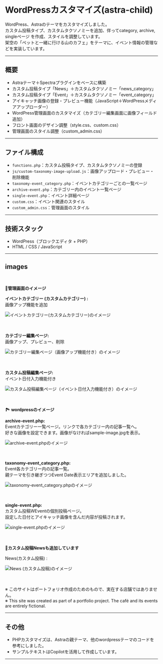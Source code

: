 # WordPressカスタマイズ(astra-child)

WordPress、Astraのテーマをカスタマイズしました。  
カスタム投稿タイプ、カスタムタクソノミーを追加、伴ってcategory, archive, singleページ を作成、スタイルを調整しています。  
架空の「ペットと一緒に行ける山のカフェ」をテーマに、イベント情報の管理などを実装しています。

---

## 概要

- Astraテーマ＋Spectraプラグインをベースに構築
- カスタム投稿タイプ「News」＋カスタムタクソノミー「news_category」
- カスタム投稿タイプ「Event」＋カスタムタクソノミー「event_category」
- アイキャッチ画像の登録・プレビュー機能（JavaScript＋WordPressメディアアップローダー）
- WordPress管理画面のカスタマイズ（カテゴリー編集画面に画像フィールド追加）
- フロント画面のデザイン調整（style.css、custom.css）
- 管理画面のスタイル調整（custom_admin.css）


---

## ファイル構成

- `functions.php`：カスタム投稿タイプ、カスタムタクソノミーの登録
- `js/custom-taxonomy-image-upload.js`：画像アップロード・プレビュー・削除機能
- `taxonomy-event_category.php`：イベントカテゴリーごとの一覧ページ
- `archive-event.php`：カテゴリー内のイベント一覧ページ
- `single-event.php`：イベント詳細ページ
- `custom.css`：イベント関連のスタイル
- `custom_admin.css`：管理画面のスタイル


---

## 技術スタック

- WordPress（ブロックエディタ + PHP）
- HTML / CSS / JavaScript 

---

## images
<br>

🧩**管理画面のイメージ**
<br>
<!-- <div>
    <p>イベント一覧 (カスタム投稿) :</p>
    <img src="https://github.com/nyaataco/MountainTailsCafe/blob/main/images/admin_custom-category-event.jpg" alt="イベント一覧 (カスタム投稿)のイメージ" />
</div>
<br><br> -->
<div>
    <p>
        <b>イベントカテゴリー (カスタムカテゴリー) :</b><br>画像アップ機能を追加
    </p>
    <img src="https://github.com/nyaataco/MountainTailsCafe/blob/main/images/admin_custom-category-event2.jpg" alt="イベントカテゴリー(カスタムカテゴリー)のイメージ" />
</div>
<br><br>
<div>
    <p>
        <b>カテゴリー編集ページ:</b><br>画像アップ、プレビュー、削除
    </p>
    <img src="https://github.com/nyaataco/MountainTailsCafe/blob/main/images/admin_custom-category-event3.jpg" alt="カテゴリー編集ページ（画像アップ機能付き）のイメージ" />
</div>
<br><br>
<div>
    <p>
        <b>カスタム投稿編集ページ:</b><br>イベント日付入力機能付き
    </p>
    <img src="https://github.com/nyaataco/MountainTailsCafe/blob/main/images/admin_custom-category-event4.jpg" alt="カスタム投稿編集ページ（イベント日付入力機能付き）のイメージ" />
</div>
<br><br>

🏞️ **wordpressのイメージ**
<br>
<div>
     <p>
        <b>archive-event.php:</b><br>Eventカテゴリー一覧ページ。リンクで各カテゴリー内の記事一覧へ。<br>好きな画像を設定できます。画像がなければsample-image.jpgを表示。
    </p>
    <img src="https://github.com/nyaataco/MountainTailsCafe/blob/main/images/archive-event.jpg" alt="archive-event.phpのイメージ" />
</div>
<br><br>
<div>
    <p>
        <b>taxonomy-event_category.php:</b><br>Event各カテゴリー内の記事一覧。<br>親テーマを引き継ぎつつEvent Date表示エリアを追加しました。
    </p>
    <img src="https://github.com/nyaataco/MountainTailsCafe/blob/main/images/taxonomy-event_category.jpg" alt="taxonomy-event_category.phpのイメージ" />
</div>
<br><br>
<div>
     <p>
        <b>single-event.php:</b><br>カスタム投稿WEventの個別投稿ページ。<br>設定した日付とアイキャッチ画像を含んだ内容が投稿されます。
     </p>
    <img src="https://github.com/nyaataco/MountainTailsCafe/blob/main/images/single-event.jpg" alt="single-event.phpのイメージ" />
</div>
<br><br>

🧩**カスタム投稿Newsも追加しています**
<br>
<div>
    <p>News(カスタム投稿) :</p>
    <img src="https://github.com/nyaataco/MountainTailsCafe/blob/main/images/news.jpg" alt="News (カスタム投稿)のイメージ" />
</div>
<br><br>

※ このサイトはポートフォリオ作成のためのもので、実在する店舗ではありません。  
※ This site was created as part of a portfolio project. The café and its events are entirely fictional.

---

## その他

<!-- - ブロックエディタの使い方、サイトのデザインは[WordPress for Beginners: The Complete 2024 Master Class](https://www.udemy.com/course/wordpress-for-beginners-the-complete-2019-wordpress-guide/?srsltid=AfmBOopa9PHOUjp1yTAU0-mgcL3QsbAvhoZ2r616mu-TsvPkbAOE1wbK&couponCode=PMNVD2525) で学習、作成したものをカスタマイズしました。 -->
- PHPカスタマイズは、Astraの親テーマ、他のwordpressテーマのコードを参考にしました。
- サンプルテキストはCopilotを活用して作成しています。

---

